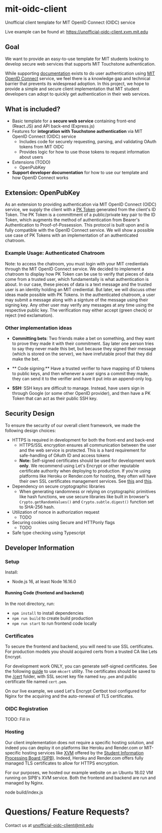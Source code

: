 # mit-oidc-client

Unofficial client template for MIT OpenID Connect (OIDC) service

Live example can be found at: <https://unofficial-oidc-client.xvm.mit.edu>

## Goal

We want to provide an easy-to-use template for MIT students looking to develop secure web services that supports MIT Touchstone authentication.

While supporting [documentation](https://ist.mit.edu/oidc) exists to do user authentication using [MIT OpenID Connect](https://oidc.mit.edu/) service, we feel there is a knowledge gap and technical barrier that prevents its widespread adoption. In this project, we hope to provide a simple and secure client implementation that MIT student developers can adopt to quickly get authentication in their web services.

## What is included? 

-   Basic template for a **secure web service** containing front-end (React.JS) and API back-end (Express.js)
-   Features for **integration with Touchstone authentication** via MIT OpenID Connect (OIDC) service
    -   Includes code for securely requesting, parsing, and validating OAuth tokens from MIT OIDC
    -   Provides logic for how to use those tokens to request information about users
-   Extensions (TODO)
    -   OpenPubKey
-   **Support developer documentation** for how to use our template and how OpenID Connect works

## Extension: OpenPubKey

As an extension to providing authentication via MIT OpenID Connect (OIDC) service, we supply the client with a [PK Token](https://eprint.iacr.org/2023/296) generated from the client's ID Token. The PK Token is a committment of a public/private key pair to the ID Token, which augments the method of authentication from Bearer's Authentication to Proof-of-Possession. This protocol is built upon and is fully compatible with the OpenID Connect service. We will show a possible use case of PK Tokens with an implementation of an authenticated chatroom.

### Example Usage: Authenticated Chatroom

Note: to access the chatroom, you must login with your MIT credientials through the MIT OpenID Connect service. We decided to implement a chatroom to display how PK Token can be use to verify that pieces of data come from a trusted user, which fundamentally is what authentication is about. In our case, these pieces of data is a text message and the trusted user is an identity holding an MIT crediential. But later, we will discuss other ideas made possible with PK Tokens. In the authenticated chatroom, a user may submit a message along with a signture of the message using their signing key. Any other user may verify any messages at any time using the respective public key. The verification may either accept (green check) or reject (red exclamation).

### Other implementation ideas

-   **Committing bets**: Two friends make a bet on something, and they want to prove they made it with their commitment. Say later one person tries to say they never made this bet, but because they signed their message (which is stored on the server), we have irrefutable proof that they did make the bet.

-  ** Code signing:** Have a trusted verifier to have mapping of ID tokens to public keys, and then whenever a user signs a commit they made, they can send it to the verifier and have it put into an append-only log.

-   **SSH:** SSH keys are difficult to manage. Instead, have users sign in through Google (or some other OpenID provider), and then have a PK Token that can act as their public SSH key.

## Security Design

To ensure the security of our overall client framework, we made the following design choices:

-   HTTPS is required in development for both the front-end and back-end
    -   HTTPS/SSL encryption ensures all communication between the user and the web service is protected. This is a hard requirement for safe-handling of OAuth ID and access tokens
    -   **Note:** Self-signed certificates should be used for development work **only**. We recommend using Let's Encrypt or other reputable certificate authority when deploying to production. If you're using platforms like Heroku or Render.com for hosting, they often will have their own SSL certificates management services. See [this](https://devcenter.heroku.com/articles/automated-certificate-management) and [this](https://render.com/docs/tls).
-   Dependency on secure cryptographic libraries
    -   When generating randomness or relying on cryptographic primitives like hash functions, we use secure libraries like built in browser's `Crypto.getRandomValues()` and `Crypto.subtle.digest()` function set to SHA-256 hash.
-   Utilization of nonce in authorization request
    -   TODO
-   Securing cookies using Secure and HTTPonly flags
    -   TODO
-   Safe type checking using Typescript

## Developer Information

### Setup

Install:

* Node.js 16, at least Node 16.16.0

#### Running Code (frontend and backend)

In the root directory, run:

* `npm install` to install dependencies
* `npm run build` to create build production 
* `npm run start` to run frontend code locally

### Certificates

To secure the frontend and backend, you will need to use SSL certificates. For production models you should acquired certs from a trusted CA like Lets Encrypt.

For development work ONLY, you can generate self-signed certificates. See the following [guide](https://www.makeuseof.com/create-react-app-ssl-https/) to use `mkcert` utility. The certificates should be saved to the [/cert](/cert/) folder, with SSL secret key file named `key.pem` and public certificate file named `cert.pem`.

On our live example, we used Let's Encrypt Certbot tool configured for Nginx for the acquiring and the auto-renewal of TLS certificates.
### OIDC Registration

TODO: Fill in

### Hosting

Our client implementation does not require a specific hosting solution, and indeed you can deploy it on platforms like Heroku and Render.com or MIT-specific hosting services like [XVM](XVM.mit.edu) offered by the [Student Information Processing Board (SIPB)](https://sipb.mit.edu/). Indeed, Heroku and Render.com offers fully managed TLS certificates to allow for HTTPS encryption.

For our purposes, we hosted our example website on an Ubuntu 18.02 VM running on SIPB's XVM service. Both the frontend and backend are run and managed by Nginx.

node build/index.js


# Questions/ Feature Requests?

Contact us at unofficial-oidc-client@mit.edu
